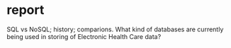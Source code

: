 report
======
SQL vs NoSQL; history; comparions.
What kind of databases are currently being used in storing of Electronic Health Care data?
